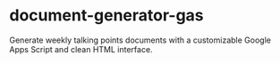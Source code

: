 # document-generator-gas
Generate weekly talking points documents with a customizable Google Apps Script and clean HTML interface.
